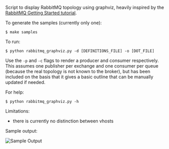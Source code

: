 Script to display RabbitMQ topology using graphviz, heavily inspired by the [RabbitMQ Getting Started tutorial](http://www.rabbitmq.com/getstarted.html).

To generate the samples (currently only one):
```
$ make samples
```

To run:
```
$ python rabbitmq_graphviz.py -d [DEFINITIONS_FILE] -o [DOT_FILE]
```

Use the `-p` and `-c` flags to render a producer and consumer respectively. This assumes one publisher per exchange and one consumer per queue (because the real topology is not known to the broker), but has been included on the basis that it gives a basic outline that can be manually updated if needed.

For help:
```
$ python rabbitmq_graphviz.py -h
```

Limitations:
 - there is currently no distinction between vhosts

Sample output:

![Sample Output](https://raw.github.com/ljcoomber/rabbitmq-graphviz/master/samples/tutorial.png "Sample Output")
